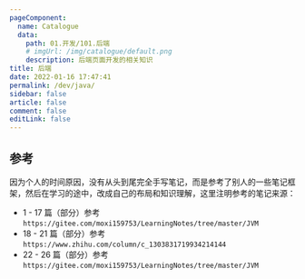 ```yaml
---
pageComponent: 
  name: Catalogue
  data: 
    path: 01.开发/101.后端
    # imgUrl: /img/catalogue/default.png
    description: 后端页面开发的相关知识
title: 后端
date: 2022-01-16 17:47:41
permalink: /dev/java/
sidebar: false
article: false
comment: false
editLink: false
---
```


## 参考

因为个人的时间原因，没有从头到尾完全手写笔记，而是参考了别人的一些笔记框架，然后在学习的途中，改成自己的布局和知识理解，这里注明参考的笔记来源：

- 1 - 17 篇（部分）参考 `https://gitee.com/moxi159753/LearningNotes/tree/master/JVM`
- 18 - 21 篇（部分）参考 `https://www.zhihu.com/column/c_1303831719934214144`
- 22 - 26 篇（部分）参考 `https://gitee.com/moxi159753/LearningNotes/tree/master/JVM`